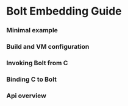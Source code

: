# Bolt Embedding Guide

### Minimal example

### Build and VM configuration

### Invoking Bolt from C

### Binding C to Bolt

### Api overview